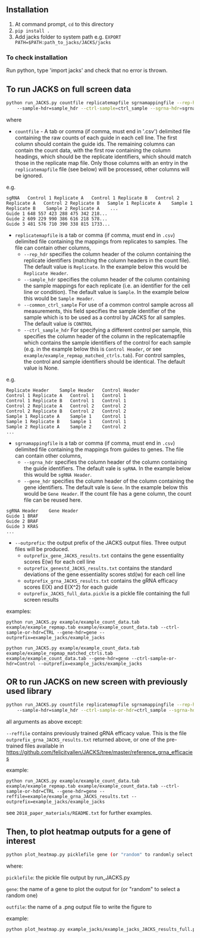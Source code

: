 ## Installation

1.  At command prompt, `cd` to this directory
2.  `pip install .`
3.  Add jacks folder to system path e.g. `EXPORT PATH=$PATH:path_to_jacks/JACKS/jacks`

### To check installation

Run python, type 'import jacks' and check that no error is thrown.


## To run JACKS on full screen data

```bash
python run_JACKS.py countfile replicatemapfile sgrnamappingfile --rep-hdr=replicate_hdr 
    --sample-hdr=sample_hdr --ctrl-sample=ctrl_sample --sgrna-hdr=sgrna_hdr --gene-hdr=gene_hdr --outprefix outprefix
```

where

* `countfile`  - A tab or comma (if comma, must end in '.csv') delimited file containing the raw counts of each guide in 
each cell line. 
The first column should contain the guide ids.
The remaining columns can contain the count data, with the first row containing the column headings, which should be 
the replicate identifiers, which should match those in the replicate map file.
Only those columns with an entry in the `replicatemapfile` file (see below) will be processed, other columns will be ignored.

e.g.
```
sgRNA	Control 1 Replicate A	Control 1 Replicate B	Control 2 Replicate A	Control 2 Replicate B	Sample 1 Replicate A	Sample 1 Replicate B	Sample 2 Replicate A	...
Guide 1	648	557	423	288	475	342	218...
Guide 2	609	229	990	386	616	218	578...
Guide 3	481	576	710	390	338	815	1733...
```

* `replicatemapfile` is a tab or comma (if comma, must end in `.csv`) delimited file containing the mappings from replicates
 to samples. The file can contain other columns, 
  - `--rep_hdr` specifies the column header of the column containing the replicate identifiers (matching the column headers in the count file). The default value is `Replicate`. In the example below this would be `Replicate Header`.
  - `--sample_hdr` specifies the column header of the column containing the sample mappings for each replicate (i.e. an identifier for the cell line or condition). The default value is `Sample`. In the example below this would be `Sample Header`.
  - `--common_ctrl_sample` For use of a common control sample across all measurements, this field specifies the sample identifier of the sample which is to be used as a control by JACKS for all samples. The default value is `CONTROL`
  - `--ctrl_sample_hdr` For specifying a different control per sample, this specifies the column header of the column in the replicatemapfile which contains the sample identifiers of the control for each sample (e.g. in the example below this is `Control Header`, or see `example/example_repmap_matched_ctrls.tab`). For control samples, the control and sample identifiers should be identical. The default value is None. 

e.g.
```
Replicate Header	Sample Header	Control Header
Control 1 Replicate A	Control 1	Control 1
Control 1 Replicate B	Control 1	Control 1
Control 2 Replicate A	Control 2	Control 2
Control 2 Replicate B	Control 2	Control 2
Sample 1 Replicate A	Sample 1	Control 1
Sample 1 Replicate B	Sample 1 	Control 1
Sample 2 Replicate A	Sample 2	Control 2
...
```

* `sgrnamappingfile` is a tab or comma (if comma, must end in `.csv`) delimited file containing the mappings from guides to genes.
The file can contain other columns, 
  - `--sgrna_hdr` specifies the column header of the column containing the guide identifiers. The default vale is `sgRNA`. In the example below this would be `sgRNA Header`.
  - `--gene_hdr` specifies the column header of the column containing the gene identifiers. The default vale is `Gene`. In the example below this would be `Gene Header`.
If the count file has a gene column, the count file can be reused here.

```
sgRNA Header	Gene Header
Guide 1	BRAF
Guide 2	BRAF
Guide 3	KRAS
...
```

* `--outprefix`: the output prefix of the JACKS output files. Three output files will be produced.
  -  `outprefix_gene_JACKS_results.txt` contains the gene essentiality scores E(w) for each cell line
  - `outprefix_genestd_JACKS_results.txt` contains the standard deviations of the gene essentiality scores std(w) for each cell line
  - `outprefix_grna_JACKS_results.txt` contains the gRNA efficacy scores E(X) and E(X^2) for each guide
  -  `outprefix_JACKS_full_data.pickle` is a pickle file containing the full screen results

examples:
```
python run_JACKS.py example/example_count_data.tab example/example_repmap.tab example/example_count_data.tab --ctrl-sample-or-hdr=CTRL --gene-hdr=gene --outprefix=example_jacks/example_jacks
```

```
python run_JACKS.py example/example_count_data.tab example/example_repmap_matched_ctrls.tab example/example_count_data.tab --gene-hdr=gene --ctrl-sample-or-hdr=Control --outprefix=example_jacks/example_jacks
``` 

## OR to run JACKS on new screen with previously used library

```bash
python run_JACKS.py countfile replicatemapfile sgrnamappingfile --rep-hdr=replicate_hdr 
    --sample-hdr=sample_hdr --ctrl-sample-or-hdr=ctrl_sample --sgrna-hdr=sgrna_hdr --gene-hdr=gene_hdr --reffile=grnaeffiacyfile --outprefix outprefix
```

all arguments as above except:
   
`--reffile` contains previously trained gRNA efficacy value. This is the file `outprefix_grna_JACKS_results.txt`
 returned above, or one of the pre-trained files available in https://github.com/felicityallen/JACKS/tree/master/reference_grna_efficacies
    
example:   

```
python run_JACKS.py example/example_count_data.tab example/example_repmap.tab example/example_count_data.tab --ctrl-sample-or-hdr=CTRL --gene-hdr=gene --reffile=example/example_grna_JACKS_results.txt --outprefix=example_jacks/example_jacks
```
    
    
see `2018_paper_materials/README.txt` for further examples.

## Then, to plot heatmap outputs for a gene of interest

```bash
python plot_heatmap.py picklefile gene (or "random" to randomly select one) outfile
```

where:

`picklefile`:  the pickle file output by run_JACKS.py

`gene`: the name of a gene to plot the output for (or "random" to select a random one)

`outfile`: the name of a .png output file to write the figure to

example:

```bash
python plot_heatmap.py example_jacks/example_jacks_JACKS_results_full.pickle KRAS example_jacks/KRAS.png
```
 